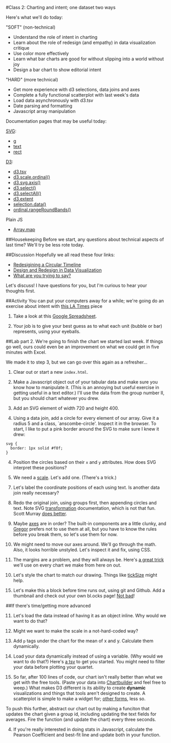 
#Class 2: Charting and intent; one dataset two ways

Here's what we'll do today:

"SOFT" (non-technical)
  - Understand the role of intent in charting
  - Learn about the role of redesign (and empathy) in data visualization critique
  - Use color more effectively 
  - Learn what bar charts are good for without slipping into a world without joy
  - Design a bar chart to show editorial intent

"HARD" (more technical)
  - Get more experience with d3 selections, data joins and axes
  - Complete a fully functional scatterplot with last week's data
  - Load data asynchronously with d3.tsv
  - Date parsing and formatting
  - Javascript array manipulation

Documentation pages that may be useful today:

[SVG](https://developer.mozilla.org/en-US/docs/Web/SVG):
  - [g](https://developer.mozilla.org/en-US/docs/Web/SVG/Element/g)
  - [text](https://developer.mozilla.org/en-US/docs/Web/SVG/Element/text)
  - [rect](https://developer.mozilla.org/en-US/docs/Web/SVG/Element/rect)

[D3](https://github.com/mbostock/d3/wiki):
  - [d3.tsv](https://github.com/mbostock/d3/wiki/CSV#tsv)
  - [d3.scale.ordinal()](https://github.com/mbostock/d3/wiki/Ordinal-Scales)
  - [d3.svg.axis()](https://github.com/mbostock/d3/wiki/SVG-Axes)
  - [d3.select()](https://github.com/mbostock/d3/wiki/Selections#d3_select)
  - [d3.selectAll()](https://github.com/mbostock/d3/wiki/Selections#d3_selectAll)
  - [d3.extent](https://github.com/mbostock/d3/wiki/Arrays#d3_extent)
  - [selection.data()](https://github.com/mbostock/d3/wiki/Selections#data)
  - [ordinal.rangeRoundBands()](https://github.com/mbostock/d3/wiki/Ordinal-Scales#ordinal_rangeRoundBands)

Plain JS
  - [Array.map](https://developer.mozilla.org/en-US/docs/Web/JavaScript/Reference/Global_Objects/Array/map)

##Housekeeping
Before we start, any questions about technical aspects of last time? We'll try be less rote today.

##Discussion
Hopefully we all read these four links:

 
  - [Redesigining a Circular Timeline](http://www.thefunctionalart.com/2015/02/redesigning-circular-timeline.html)
  - [Design and Redesign in Data Visualization](https://medium.com/@hint_fm/design-and-redesign-4ab77206cf9)
  - [What are you trying to say?](http://lulupinney.co.uk/2012/08/what-are-you-trying-to-say/)


Let's discuss! I have questions for you, but I'm curious to hear your thoughts first.

##Activity
You can put your computers away for a while; we're going do an exercise about intent with [this LA Times](http://graphics.latimes.com/food-water-footprint/) piece

1. Take a look at this [Google Spreadsheet](https://docs.google.com/spreadsheets/d/1o9H2tkOmAhy_cH8eySMInj7-ZeFklMRnDZRmnLHbBz4/edit#gid=0).

2. Your job is to give your best guess as to what each unit (bubble or bar) represents, using your eyeballs.

##Lab part 2.
We're going to finish the chart we started last week. If things go well, ours could even be an improvement on what we could get in five minutes with Excel.

We made it to step 3, but we can go over this again as a refresher...

1. Clear out or start a new `index.html`. 

2. Make a Javascript object out of your tabular data and make sure you know how to manipulate it. (This is an annoying but useful exercise in getting useful in a text editor.) I'll use the data from the group number II, but you should chart whatever you drew.

2. Add an SVG element of width 720 and height 400.

3. Using a data join, add a circle for every element of our array. Give it a radius 5 and a class, `anscombe-circle'. Inspect it in the browser. To start, I like to put a pink border around the SVG to make sure I knew it drew:

  ```
  svg {
    border: 1px solid #f0f;
  }
  ```

4. Position the circles based on their `x` and `y` attributes. How does SVG interpret these positions?

5. We need a [scale](https://github.com/mbostock/d3/wiki/Quantitative-Scales#linear-scales). Let's add one. (There's a trick.)

<!-- 6. Checkpoint 1 is [here](c1.html). -->

7. Let's label the coordinate positions of each using text. Is another data join really necessary?

8. Redo the original join, using groups first, then appending circles and text. Note SVG [transformation](http://www.w3.org/TR/SVG/coords.html) documentation, which is not that fun. Scott Murray [does better](http://chimera.labs.oreilly.com/books/1230000000345/ch08.html#_cleaning_it_up).


10. Maybe [axes](https://github.com/mbostock/d3/wiki/SVG-Axes) are in order? The built-in components are a little clunky, and [Gregor](https://twitter.com/driven_by_data) prefers not to use them at all, but you have to know the rules before you break them, so let's use them for now.  

11. We might need to move our axes around. We'll go through the math. Also, it looks horrible unstyled. Let's inspect it and fix, using CSS.

12. The margins are a problem, and they will always be. Here's [a great trick](http://bl.ocks.org/mbostock/3019563) we'll use on every chart we make from here on out.

<!-- 9. Checkpoint 3 is [here](c3.html). -->

10. Let's style the chart to match our drawing. Things like [tickSize](https://github.com/mbostock/d3/wiki/SVG-Axes#tickSize) might help.

<!-- 11. Checkpoint 4 is [here](c4.html). -->

15. Let's make this a block before time runs out, using git and Github. Add a thumbnail and check out your own bl.ocks page! [Not bad](http://bl.ocks.org/kpq/585b89ff4657dcb35dc1)!


##If there's time/getting more advanced

11. Let's load the data instead of having it as an object inline. Why would we want to do that?

12. Might we want to make the scale in a not-hard-coded way?

13. Add `p` tags under the chart for the mean of x and y. Calculate them dynamically.

1. Load your data dynamically instead of using a variable. (Why would we want to do that?) Here's [a tsv](quartet.tsv) to get you started. You might need to filter your data before plotting your quartet.

2. So far, after 100 lines of code, our chart isn't really better than what we get with the free tools. (Paste your data into [Chartbuilder](http://quartz.github.io/Chartbuilder/) and feel free to weep.) What makes D3 different is its ability to create **dynamic** visualizations and things that tools aren't designed to create. A scatterplot is simple to make a widget for; [other forms](http://www.nytimes.com/newsgraphics/2013/09/28/eli-manning-milestone/), less so.

 To push this further, abstract our chart out by making a funciton that updates the chart given a group id, including updating the text fields for averages. Fire the function (and update the chart) every three seconds.

4. If you're really interested in doing stats in Javascript, calculate the Pearson Coefficient and best-fit line and update both in your function. 



<!-- #Class 2: Charting and intent; one dataset two ways

Here's what we'll do today:

"SOFT" (non-technical)
  - Understand the role of intent in charting
  - Learn about the role of redesign (and empathy) in data visualization critique
  - Use color more effectively 
  - Learn what bar charts are good for without slipping into a world without joy
  - Design a bar chart to show editorial intent

"HARD" (more technical)
  - Get more experience with d3 selections, data joins and axes
  - Make a bar chart in d3
  - Use ordinal scales and d3.rangeBand
  - Load data asynchronously with d3.tsv
  - Date parsing and formatting
  - Javascript array manipulation
  - Revisit high school math that's somehow a lot harder than you remember

Documentation pages that may be useful today:

[SVG](https://developer.mozilla.org/en-US/docs/Web/SVG):
  - [g](https://developer.mozilla.org/en-US/docs/Web/SVG/Element/g)
  - [text](https://developer.mozilla.org/en-US/docs/Web/SVG/Element/text)
  - [rect](https://developer.mozilla.org/en-US/docs/Web/SVG/Element/rect)

[D3](https://github.com/mbostock/d3/wiki):
  - [d3.tsv](https://github.com/mbostock/d3/wiki/CSV#tsv)
  - [d3.scale.ordinal()](https://github.com/mbostock/d3/wiki/Ordinal-Scales)
  - [d3.svg.axis()](https://github.com/mbostock/d3/wiki/SVG-Axes)
  - [d3.select()](https://github.com/mbostock/d3/wiki/Selections#d3_select)
  - [d3.selectAll()](https://github.com/mbostock/d3/wiki/Selections#d3_selectAll)
  - [d3.extent](https://github.com/mbostock/d3/wiki/Arrays#d3_extent)
  - [selection.data()](https://github.com/mbostock/d3/wiki/Selections#data)
  - [ordinal.rangeRoundBands()](https://github.com/mbostock/d3/wiki/Ordinal-Scales#ordinal_rangeRoundBands)

Plain JS
  - [Array.map](https://developer.mozilla.org/en-US/docs/Web/JavaScript/Reference/Global_Objects/Array/map)
  - [Date](https://developer.mozilla.org/en-US/docs/Web/JavaScript/Reference/Global_Objects/Date)
  - [Split](https://developer.mozilla.org/en-US/docs/Web/JavaScript/Reference/Global_Objects/String/split)

##Housekeeping
Before we start, any questions about technical aspects of last time? We'll try be less rote today.

##Discussion
Hopefully we all read these four links:

  - [The Power of Visualization’s “Aha!” Moments](https://hbr.org/2013/03/power-of-visualizations-aha-moment/)
  
  - [Redesigining a Circular Timeline](http://www.thefunctionalart.com/2015/02/redesigning-circular-timeline.html)
  - [Design and Redesign in Data Visualization](https://medium.com/@hint_fm/design-and-redesign-4ab77206cf9)
  - [What are you trying to say?](http://lulupinney.co.uk/2012/08/what-are-you-trying-to-say/)


Let's discuss! I have questions for you, but I'm curious to hear your thoughts first.

##Activity
You can put your computers away for a while; we're going to play with some Skittles for a while. 

1. Take a look at this [Google Spreadsheet](https://docs.google.com/spreadsheets/d/1uyNVim2V0YwEDS521EdVM3SmLrSih8pzQtrh9s0EQF0/edit?usp=sharing) and arrange yourselves with people in your group. Standing or sitting is fine, but you may need to push some desks together.

2. Everyone gets one bag of Skittles. Enter the number of each kind of Skittle in your bag in the spreadsheet on the row next to your name. You might want to write it down so you can re-make your bag if necessary.

3. I'll read a series of prompts or intents, and as a group you will make the charts that best suits that intent.

5. We discuss the Skittles, probably throw them away, and get back to our seats.



####Some possible prompts####
• I want to be able to count the total number of Skittles as quickly as possible regardless of flavor they are. 

• I want to be able to count the number of Skittles of each type, for each bag. 

• I want to be able to know which bags of skittles had the most and fewest of each flavor

• I want to know which flavor-bag combinations were largest, and which were smallest?

• For each flavor, I want to compare the variance in each bag?

• I want to see a comparison of the the overall makeup of each bag AND their makeups by color. 

• I want to know the ovall breakdown of all flavors for the group.

• I want to see the overall color makeup of all the bags as parts of a whole. 



##The intent of the simplest form of all: the bar chart

• There are endless supplies of forms, many of which are listed [here](http://extremepresentation.typepad.com/files/choosing-a-good-chart-09.pdf).

• Depending on what you want to show, certain visual effects are more effective than others. [This chart](http://courses.cs.washington.edu/courses/cse512/14wi/lectures/CSE512-Design.pdf), oroginally by [Jock Mackinlay](https://en.wikipedia.org/wiki/Jock_D._Mackinlay) (and included in Tufte's [Visual Display of Quantitative information](https://books.google.com/books/about/The_Visual_Display_of_Quantitative_Infor.html?id=v2x4nQEACAAJ&hl=en)), shows the effectiveness of various kinds of encoding. These are basically all the tools we get to work with.

• Strengths of bar charts
  * Everything can be a bar chart if necessary
  * Comparing a few items
  * Revealing simple patterns
  * Lots of variations 

• Weaknesses of bar charts
  * Zero-basing
  * Ordering of items

• Examples of NYT bar charts, (not all made using D3):
  * [The N.F.L. Players Mentioned Most on “SportsCenter”](http://www.nytimes.com/interactive/2012/02/04/sports/football/most-mentioned-players-on-espn.html) 
  * [An Expensive Outlier](http://www.nytimes.com/2013/08/27/sports/ncaafootball/to-defend-its-empire-espn-stays-on-offensive.html?pagewanted=all)
  * [At Chipotle, How Many Calories Do People Really Eat?](http://www.nytimes.com/interactive/2015/02/17/upshot/what-do-people-actually-order-at-chipotle.html)
  * [Where College Football is ‘Liked’ Most](http://www.nytimes.com/2014/11/08/upshot/the-places-in-america-where-college-football-means-the-most.html?abt=0002&abg=0)
  * [The Roberts Court’s Surprising Move Leftward](http://www.nytimes.com/interactive/2015/06/23/upshot/the-roberts-courts-surprising-move-leftward.html)
  * [Nearly one-third of all hate crime victims in 2013 were black; Mass shootings on the rise](http://www.nytimes.com/interactive/2015/06/18/us/charleston-church-shooting-maps-and-suspect.html)
  * [Is it Better to Rent or Buy?](http://www.nytimes.com/interactive/2014/upshot/buy-rent-calculator.html)
  * [Who Will Win the Senate?](http://www.nytimes.com/newsgraphics/2014/senate-model/)

##Lab
Every month, the BLS releases the [jobs report](http://www.bls.gov/news.release/empsit.nr0.htm), which contains the unemployment numbers for the month. The two most newsworthy numbers are the change in nonfarm payroll – how many jobs the country gained or lost that month – and the monthly unemployment rate.

We want to make a bar chart of the change in nonform payroll that could be updated dynamically every month by replacing the data file.

Let's make it together, step by step, going as slowly as we need to. I'll update this page with detailed directions of how I might do it, with checkpoints like last time, once class is over.

Here's [the data](jobs.tsv).


1. First, as always, make a new folder and an empty `index.html` file. Include D3 and start up a server.

2. Download [the file](jobs.tsv) and take a look, whether in your browser or in a spreadsheet.

3. Let's think about what we want our chart to look like. Is there any visual emphasis we might want if it will update every month? Take a minute and sketch out a chart that includes just one year of data — say, everything for 2012.

4. Now let's consider our technical needs. Things like:
  * What do our dates look like?
  * What kind of scales will we need?
  * What kind of SVG elements do we need in a bar chart?

5. Let's render an SVG element on our page with a width of 720 and a height of 400, just like last time. I always use this handy [starter bl.ock with margin conventions](http://bl.ocks.org/mbostock/3019563) to get started.

6. We don't have our data yet. Let's load it in using [D3.tsv](https://github.com/mbostock/d3/wiki/CSV#tsv), a very handy way to load data asynchronously in D3. Let's look at the docs, then load the data.

8. We should format our data. Make our numbers numbers.

7. Checkpoint 1 [is here](class2_checkpoint1.html).

9. [Dates](https://github.com/mbostock/d3/wiki/Time-Intervals) are gross. Let's discuss, particularly with regard to our scale. We could take a couple approaches depending on how defensive we want to be. Thoughts?

10. The docs are prepared with the riskier/realistic version of the two scenarios, but there are options.

11. Checkpoint 2, with domains and ranges for both scales, [is here](class2_checkpoint2.html).

12. OK, we're ready to do our data join. Let's just do it with `rect`s to start. Let's add one rectangle per month. This is actually relatively annoying to create, to be honest.

13. After a lot of discussion about high school algebra, [Checkpoint 3](class2_checkpoint3.html) is here.

14. Let's add some easy things, like axes. And style them!

15. Let's do some small touches that make a big difference: visually diferrentiating the zero axis line, the most current month, perhaps labeling it as well, adding a title and so on.

16. [Checkpoint 4](class2_checkpoint4.html) is a good start.

##On your own

Those of you in Skittles groups 1, 2 and 3 may consider yourselves Republican chartmakers; those of you in groups 4 and 5 are Democratic chartmakers.

Late in the 2012 Presidential election, both parties tried to "spin" the jobs report to match their campaigns. Democrats focused on private-sector growth (`private_job_growth` in our tsv), emphasizing that it had been positive for 31 consecutive months. 

Republicans noted that just to keep pace with population growth, the economy would need to add 150,000 jobs per month just to keep pace. Keeping that in mind, they considered job growth weak.

Your job is to make the chart that best makes your case for your opinion of the jobs report. Most of the technical framework is here already; most of your work will be deciding what to show and how to show it.

Ideally, publish your chart as a bl.ock and share it in our Slack channel. Feel free to ask each other for tips and feedback throughout the process.

I'll happily give advice to anyone who asks for it and has a link to share. Ideally, you post yours over the weekend, but you're the boss.


##Links
Our in-class exercise was based on this [fun blog post](http://www.everydayanalytics.ca/2015/05/data-visualization-fundamentals-with-skittles.html) by Myles Harrison. -->
